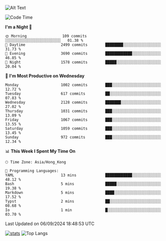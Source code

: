 ![Alt Text](https://media.tenor.com/3Gehha8RO-sAAAAC/goose-dance.gif)

<!--START_SECTION:waka-->
![Code Time](http://img.shields.io/badge/Code%20Time-290%20hrs%2051%20mins-blue)

**I'm a Night 🦉** 

```text
🌞 Morning                109 commits         ░░░░░░░░░░░░░░░░░░░░░░░░░   01.38 % 
🌆 Daytime                2499 commits        ████████░░░░░░░░░░░░░░░░░   31.73 % 
🌃 Evening                3690 commits        ████████████░░░░░░░░░░░░░   46.85 % 
🌙 Night                  1578 commits        █████░░░░░░░░░░░░░░░░░░░░   20.04 % 
```
📅 **I'm Most Productive on Wednesday** 

```text
Monday                   1002 commits        ███░░░░░░░░░░░░░░░░░░░░░░   12.72 % 
Tuesday                  617 commits         ██░░░░░░░░░░░░░░░░░░░░░░░   07.83 % 
Wednesday                2128 commits        ███████░░░░░░░░░░░░░░░░░░   27.02 % 
Thursday                 1031 commits        ███░░░░░░░░░░░░░░░░░░░░░░   13.09 % 
Friday                   1067 commits        ███░░░░░░░░░░░░░░░░░░░░░░   13.55 % 
Saturday                 1059 commits        ███░░░░░░░░░░░░░░░░░░░░░░   13.45 % 
Sunday                   972 commits         ███░░░░░░░░░░░░░░░░░░░░░░   12.34 % 
```


📊 **This Week I Spent My Time On** 

```text
🕑︎ Time Zone: Asia/Hong_Kong

💬 Programming Languages: 
YAML                     13 mins             ████████████░░░░░░░░░░░░░   48.12 % 
Bash                     5 mins              █████░░░░░░░░░░░░░░░░░░░░   19.38 % 
Markdown                 5 mins              ████░░░░░░░░░░░░░░░░░░░░░   17.52 % 
Typst                    2 mins              ██░░░░░░░░░░░░░░░░░░░░░░░   08.68 % 
Io                       1 min               █░░░░░░░░░░░░░░░░░░░░░░░░   03.70 % 
```


 Last Updated on 06/09/2024 18:48:53 UTC
<!--END_SECTION:waka-->
[![stats](https://github-readme-stats-rose-phi.vercel.app/api?username=jxncted&count_private=true)](https://github.com/jxncted/github-readme-stats)
![Top Langs](https://github-readme-stats-rose-phi.vercel.app/api/top-langs/?username=jxncted\&layout=compact&hide=c,assembly,jupyter%20notebook)

